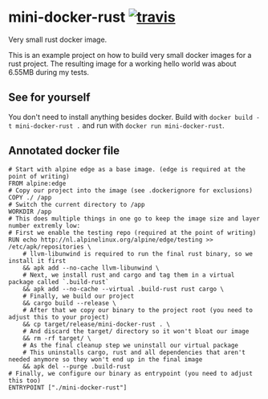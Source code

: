 # mini-docker-rust [![travis][travis-image]][travis-url]

[travis-image]: https://img.shields.io/travis/kpcyrd/mini-docker-rust/master.svg
[travis-url]: https://travis-ci.org/kpcyrd/mini-docker-rust

Very small rust docker image.

This is an example project on how to build very small docker images for a rust project. The resulting image for a working hello world was about 6.55MB during my tests.

## See for yourself

You don't need to install anything besides docker. Build with `docker build -t mini-docker-rust .` and run with `docker run mini-docker-rust`.

## Annotated docker file

```
# Start with alpine edge as a base image. (edge is required at the point of writing)
FROM alpine:edge
# Copy our project into the image (see .dockerignore for exclusions)
COPY ./ /app
# Switch the current directory to /app
WORKDIR /app
# This does multiple things in one go to keep the image size and layer number extremly low:
# First we enable the testing repo (required at the point of writing)
RUN echo http://nl.alpinelinux.org/alpine/edge/testing >> /etc/apk/repositories \
	# llvm-libunwind is required to run the final rust binary, so we install it first
	&& apk add --no-cache llvm-libunwind \
	# Next, we install rust and cargo and tag them in a virtual package called `.build-rust`
	&& apk add --no-cache --virtual .build-rust rust cargo \
	# Finally, we build our project
	&& cargo build --release \
	# After that we copy our binary to the project root (you need to adjust this to your project)
	&& cp target/release/mini-docker-rust . \
	# And discard the target/ directory so it won't bloat our image
	&& rm -rf target/ \
	# As the final cleanup step we uninstall our virtual package
	# This uninstalls cargo, rust and all dependencies that aren't needed anymore so they won't end up in the final image
	&& apk del --purge .build-rust
# Finally, we configure our binary as entrypoint (you need to adjust this too)
ENTRYPOINT ["./mini-docker-rust"]
```
